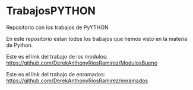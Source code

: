 # TrabajosPYTHON
Repositorio con los trabajos de PyYTHON

En este repositorio estan todos los trabajos que hemos visto en la materia de Python.

Este es el link del trabajo de los modulos: https://github.com/DerekAnthonyRiosRamirez/ModulosBueno

Este es el link del trabajo de enramados: https://github.com/DerekAnthonyRiosRamirez/enramados
